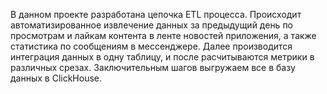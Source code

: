 В данном проекте разработана цепочка ETL процесса. Происходит автоматизированное извлечение данных за предыдущий день по просмотрам и лайкам контента в ленте новостей приложения, а также статистика по сообщениям в мессенджере. Далее производится интеграция данных в одну таблицу, и после расчитываются метрики в различных срезах. Заключительным шагов выгружаем все в базу данных в ClickHouse.
